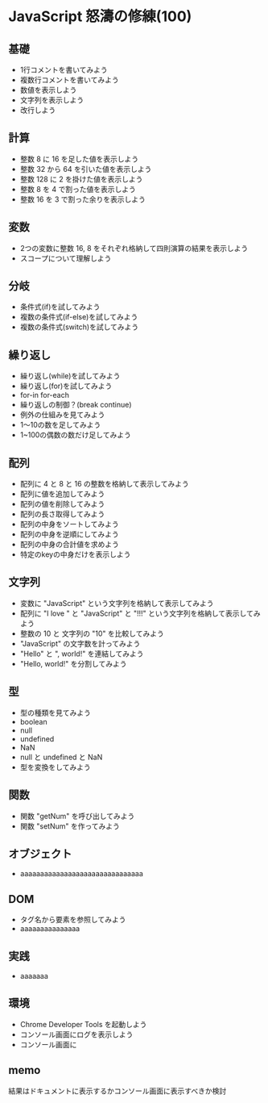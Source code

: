 # JavaScript 怒濤の修練(100)


## 基礎
- 1行コメントを書いてみよう
- 複数行コメントを書いてみよう
- 数値を表示しよう
- 文字列を表示しよう
- 改行しよう


## 計算
- 整数 8 に 16 を足した値を表示しよう
- 整数 32 から 64 を引いた値を表示しよう
- 整数 128 に 2 を掛けた値を表示しよう
- 整数 8 を 4 で割った値を表示しよう
- 整数 16 を 3 で割った余りを表示しよう

## 変数
- 2つの変数に整数 16, 8 をそれぞれ格納して四則演算の結果を表示しよう
- スコープについて理解しよう


## 分岐
- 条件式(if)を試してみよう
- 複数の条件式(if-else)を試してみよう
- 複数の条件式(switch)を試してみよう


## 繰り返し
- 繰り返し(while)を試してみよう
- 繰り返し(for)を試してみよう
- for-in for-each
- 繰り返しの制御？(break continue)
- 例外の仕組みを見てみよう
- 1〜10の数を足してみよう
- 1~100の偶数の数だけ足してみよう


## 配列
- 配列に 4 と 8 と 16 の整数を格納して表示してみよう
- 配列に値を追加してみよう
- 配列の値を削除してみよう
- 配列の長さ取得してみよう
- 配列の中身をソートしてみよう
- 配列の中身を逆順にしてみよう
- 配列の中身の合計値を求めよう
- 特定のkeyの中身だけを表示しよう


## 文字列
- 変数に "JavaScript" という文字列を格納して表示してみよう
- 配列に "I love " と "JavaScript" と "!!!" という文字列を格納して表示してみよう
- 整数の 10 と 文字列の "10" を比較してみよう
- "JavaScript" の文字数を計ってみよう
- "Hello" と ", world!" を連結してみよう
- "Hello, world!" を分割してみよう


## 型
- 型の種類を見てみよう
- boolean
- null
- undefined
- NaN
- null と undefined と NaN
- 型を変換をしてみよう


## 関数
- 関数 "getNum" を呼び出してみよう
- 関数 "setNum" を作ってみよう


## オブジェクト
- aaaaaaaaaaaaaaaaaaaaaaaaaaaaaaa


## DOM
- タグ名から要素を参照してみよう
- aaaaaaaaaaaaaaa

## 実践
- aaaaaaa


## 環境
- Chrome Developer Tools を起動しよう
- コンソール画面にログを表示しよう
- コンソール画面に




## memo
結果はドキュメントに表示するかコンソール画面に表示すべきか検討

